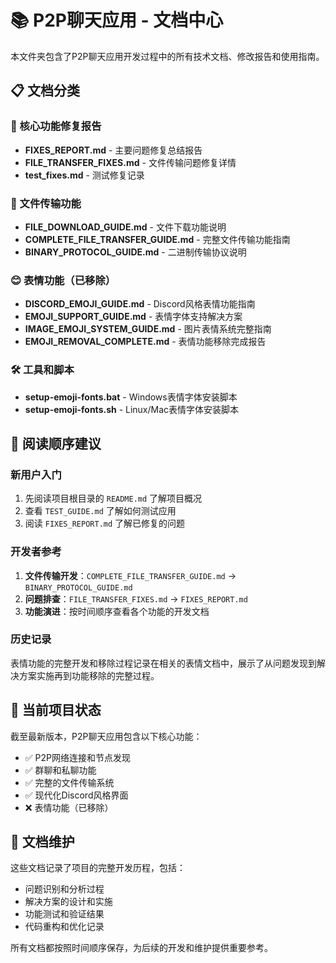 # 📚 P2P聊天应用 - 文档中心

本文件夹包含了P2P聊天应用开发过程中的所有技术文档、修改报告和使用指南。

## 📋 文档分类

### 🔧 核心功能修复报告
- **FIXES_REPORT.md** - 主要问题修复总结报告
- **FILE_TRANSFER_FIXES.md** - 文件传输问题修复详情
- **test_fixes.md** - 测试修复记录

### 📁 文件传输功能
- **FILE_DOWNLOAD_GUIDE.md** - 文件下载功能说明
- **COMPLETE_FILE_TRANSFER_GUIDE.md** - 完整文件传输功能指南
- **BINARY_PROTOCOL_GUIDE.md** - 二进制传输协议说明

### 😊 表情功能（已移除）
- **DISCORD_EMOJI_GUIDE.md** - Discord风格表情功能指南
- **EMOJI_SUPPORT_GUIDE.md** - 表情字体支持解决方案
- **IMAGE_EMOJI_SYSTEM_GUIDE.md** - 图片表情系统完整指南
- **EMOJI_REMOVAL_COMPLETE.md** - 表情功能移除完成报告

### 🛠️ 工具和脚本
- **setup-emoji-fonts.bat** - Windows表情字体安装脚本
- **setup-emoji-fonts.sh** - Linux/Mac表情字体安装脚本

## 📖 阅读顺序建议

### 新用户入门
1. 先阅读项目根目录的 `README.md` 了解项目概况
2. 查看 `TEST_GUIDE.md` 了解如何测试应用
3. 阅读 `FIXES_REPORT.md` 了解已修复的问题

### 开发者参考
1. **文件传输开发**：`COMPLETE_FILE_TRANSFER_GUIDE.md` → `BINARY_PROTOCOL_GUIDE.md`
2. **问题排查**：`FILE_TRANSFER_FIXES.md` → `FIXES_REPORT.md`
3. **功能演进**：按时间顺序查看各个功能的开发文档

### 历史记录
表情功能的完整开发和移除过程记录在相关的表情文档中，展示了从问题发现到解决方案实施再到功能移除的完整过程。

## 🎯 当前项目状态

截至最新版本，P2P聊天应用包含以下核心功能：
- ✅ P2P网络连接和节点发现
- ✅ 群聊和私聊功能
- ✅ 完整的文件传输系统
- ✅ 现代化Discord风格界面
- ❌ 表情功能（已移除）

## 📝 文档维护

这些文档记录了项目的完整开发历程，包括：
- 问题识别和分析过程
- 解决方案的设计和实施
- 功能测试和验证结果
- 代码重构和优化记录

所有文档都按照时间顺序保存，为后续的开发和维护提供重要参考。
